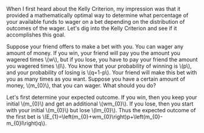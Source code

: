 <html>
<head>
  <meta charset="utf-8">
  <meta name="viewport" content="width=device-width">
  <title>Understanding the Kelly Criterion</title>
  <script src="https://polyfill.io/v3/polyfill.min.js?features=es6"></script>
  <script id="MathJax-script" async
          src="https://cdn.jsdelivr.net/npm/mathjax@3/es5/tex-mml-chtml.js">
  </script>
</head>
<body>
<p>
  When I first heard about the Kelly Criterion, my impression was that it provided a mathematically optimal way to determine what percentage of your available funds to wager on a bet depending on the distribution of outcomes of the wager. Let's dig into the Kelly Criterion and see if it accomplishes this goal.
</p>
<p>
  Suppose your friend offers to make a bet with you. You can wager any amount of money. If you win, your friend will pay you the amount you wagered times \(w\), but if you lose, you have to pay your friend the amount you wagered times \(l\). You know that your probability of winning is \(p\), and your probability of losing is \(q=1-p\). Your friend will make this bet with you as many times as you want. Suppose you have a certain amount of money, \(m_{0}\), that you can wager. What should you do?
</p>
<p>
  Let's first determine your expected outcome. If you win, then you keep your initial \(m_{0}\) and get an additional \(wm_{0}\). If you lose, then you start with your initial \(m_{0}\) but lose \(lm_{0}\). Thus the expected outcome of the first bet is \(E_{1}=\left(m_{0}+wm_{0}\right)p+\left(m_{0}-m_{0}l\right)q\).
</p>
</body>
</html>
